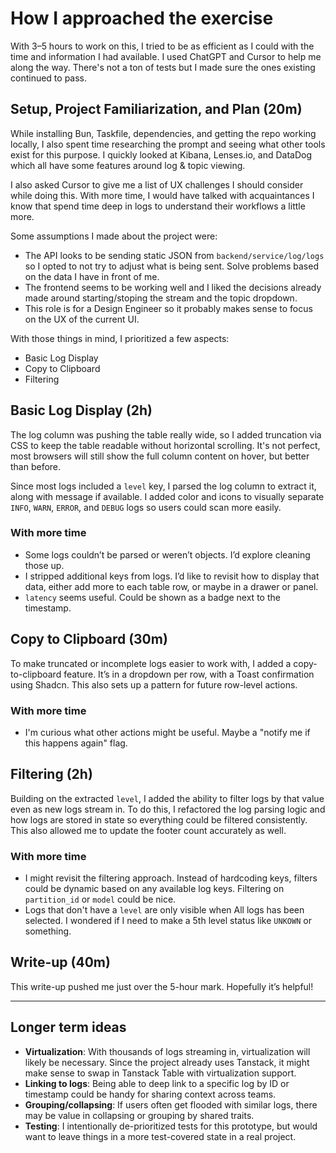 # How I approached the exercise

With 3–5 hours to work on this, I tried to be as efficient as I could with the time and information I had available. I used ChatGPT and Cursor to help me along the way. There's not a ton of tests but I made sure the ones existing continued to pass.

## Setup, Project Familiarization, and Plan (20m)

While installing Bun, Taskfile, dependencies, and getting the repo working locally, I also spent time researching the prompt and seeing what other tools exist for this purpose. I quickly looked at Kibana, Lenses.io, and DataDog which all have some features around log & topic viewing.

I also asked Cursor to give me a list of UX challenges I should consider while doing this. With more time, I would have talked with acquaintances I know that spend time deep in logs to understand their workflows a little more.

Some assumptions I made about the project were:

-   The API looks to be sending static JSON from `backend/service/log/logs` so I opted to not try to adjust what is being sent. Solve problems based on the data I have in front of me.
-   The frontend seems to be working well and I liked the decisions already made around starting/stoping the stream and the topic dropdown.
-   This role is for a Design Engineer so it probably makes sense to focus on the UX of the current UI.

With those things in mind, I prioritized a few aspects:

-   Basic Log Display
-   Copy to Clipboard
-   Filtering

## Basic Log Display (2h)

The log column was pushing the table really wide, so I added truncation via CSS to keep the table readable without horizontal scrolling. It's not perfect, most browsers will still show the full column content on hover, but better than before.

Since most logs included a `level` key, I parsed the log column to extract it, along with message if available. I added color and icons to visually separate `INFO`, `WARN`, `ERROR`, and `DEBUG` logs so users could scan more easily.

### With more time

-   Some logs couldn’t be parsed or weren’t objects. I’d explore cleaning those up.
-   I stripped additional keys from logs. I’d like to revisit how to display that data, either add more to each table row, or maybe in a drawer or panel.
-   `latency` seems useful. Could be shown as a badge next to the timestamp.

## Copy to Clipboard (30m)

To make truncated or incomplete logs easier to work with, I added a copy-to-clipboard feature. It’s in a dropdown per row, with a Toast confirmation using Shadcn. This also sets up a pattern for future row-level actions.

### With more time

-   I'm curious what other actions might be useful. Maybe a "notify me if this happens again" flag.

## Filtering (2h)

Building on the extracted `level`, I added the ability to filter logs by that value even as new logs stream in. To do this, I refactored the log parsing logic and how logs are stored in state so everything could be filtered consistently. This also allowed me to update the footer count accurately as well.

### With more time

-   I might revisit the filtering approach. Instead of hardcoding keys, filters could be dynamic based on any available log keys. Filtering on `partition_id` or `model` could be nice.
-   Logs that don't have a `level` are only visible when All logs has been selected. I wondered if I need to make a 5th level status like `UNKOWN` or something.

## Write-up (40m)

This write-up pushed me just over the 5-hour mark. Hopefully it’s helpful!

---

## Longer term ideas

-   **Virtualization**: With thousands of logs streaming in, virtualization will likely be necessary. Since the project already uses Tanstack, it might make sense to swap in Tanstack Table with virtualization support.
-   **Linking to logs**: Being able to deep link to a specific log by ID or timestamp could be handy for sharing context across teams.
-   **Grouping/collapsing**: If users often get flooded with similar logs, there may be value in collapsing or grouping by shared traits.
-   **Testing**: I intentionally de-prioritized tests for this prototype, but would want to leave things in a more test-covered state in a real project.
